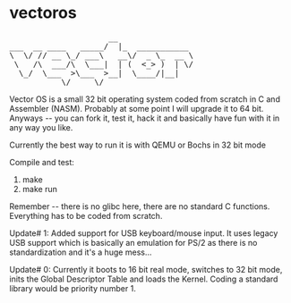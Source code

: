 # vectoros
<pre>
                     __
___  __ ____   _____/  |_  ___________
\  \/ // __ \_/ ___\   __\/  _ \_  __ \
 \   /\  ___/\  \___|  | (  <_> )  | \/
  \_/  \___  >\___  >__|  \____/|__|
           \/     \/
</pre>

Vector OS is a small 32 bit operating system coded from scratch in C and Assembler (NASM).
Probably at some point I will upgrade it to 64 bit. 
Anyways -- you can fork it, test it, hack it and basically have fun with it in any way you like.

Currently the best way to run it is with QEMU or Bochs in 32 bit mode

Compile and test:
1. make
2. make run

Remember -- there is no glibc here, there are no standard C functions.
Everything has to be coded from scratch.


Update# 1:
Added support for USB keyboard/mouse input. 
It uses legacy USB support which is basically an emulation for PS/2 as there is no standardization and it's a huge mess...

Update# 0:
Currently it boots to 16 bit real mode, switches to 32 bit mode, inits the Global Descriptor Table and loads the Kernel.
Coding a standard library would be priority number 1.
